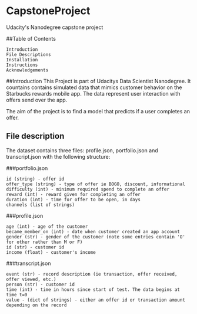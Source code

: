 # CapstoneProject
Udacity's Nanodegree capstone project

##Table of Contents

    Introduction
    File Descriptions
    Installation
    Instructions
    Acknowledgements
    
##Introduction
This Project is part of Udacitys Data Scientist Nanodegree. It countains contains simulated data that mimics customer behavior on the Starbucks rewards mobile app. The data represent user interaction with offers send over the app. 

The aim of the project is to find a model that predicts if a user completes an offer. 

## File description

The dataset contains three files: profile.json, portfolio.json and  transcript.json with the following structure:

###portfolio.json

    id (string) - offer id
    offer_type (string) - type of offer ie BOGO, discount, informational
    difficulty (int) - minimum required spend to complete an offer
    reward (int) - reward given for completing an offer
    duration (int) - time for offer to be open, in days
    channels (list of strings)

###profile.json

    age (int) - age of the customer
    became_member_on (int) - date when customer created an app account
    gender (str) - gender of the customer (note some entries contain 'O' for other rather than M or F)
    id (str) - customer id
    income (float) - customer's income

###transcript.json

    event (str) - record description (ie transaction, offer received, offer viewed, etc.)
    person (str) - customer id
    time (int) - time in hours since start of test. The data begins at time t=0
    value - (dict of strings) - either an offer id or transaction amount depending on the record
